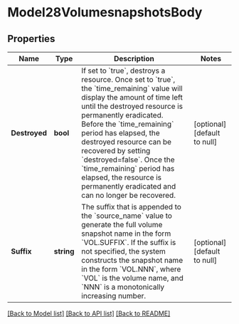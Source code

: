 # Model28VolumesnapshotsBody

## Properties
Name | Type | Description | Notes
------------ | ------------- | ------------- | -------------
**Destroyed** | **bool** | If set to &#x60;true&#x60;, destroys a resource. Once set to &#x60;true&#x60;, the &#x60;time_remaining&#x60; value will display the amount of time left until the destroyed resource is permanently eradicated. Before the &#x60;time_remaining&#x60; period has elapsed, the destroyed resource can be recovered by setting &#x60;destroyed&#x3D;false&#x60;. Once the &#x60;time_remaining&#x60; period has elapsed, the resource is permanently eradicated and can no longer be recovered. | [optional] [default to null]
**Suffix** | **string** | The suffix that is appended to the &#x60;source_name&#x60; value to generate the full volume snapshot name in the form &#x60;VOL.SUFFIX&#x60;. If the suffix is not specified, the system constructs the snapshot name in the form &#x60;VOL.NNN&#x60;, where &#x60;VOL&#x60; is the volume name, and &#x60;NNN&#x60; is a monotonically increasing number. | [optional] [default to null]

[[Back to Model list]](../README.md#documentation-for-models) [[Back to API list]](../README.md#documentation-for-api-endpoints) [[Back to README]](../README.md)

